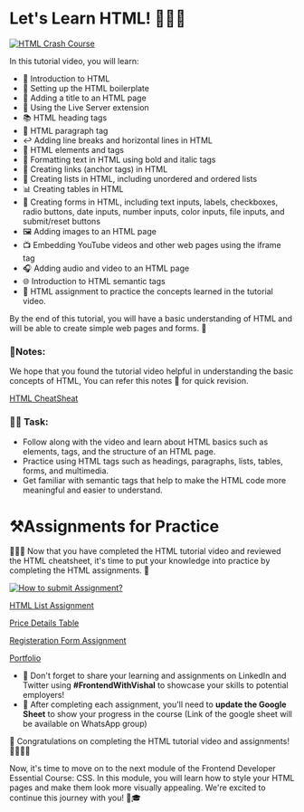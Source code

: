 # Let's Learn HTML! 📝👨‍💻

[![HTML Crash Course](http://img.youtube.com/vi/EOwWXNBKtBM/0.jpg)](http://www.youtube.com/watch?v=EOwWXNBKtBM)

In this tutorial video, you will learn:

- 📝 Introduction to HTML
- 🔧 Setting up the HTML boilerplate
- 📌 Adding a title to an HTML page
- 🚀 Using the Live Server extension
- 📚 HTML heading tags
- 📖 HTML paragraph tag
- ↩️ Adding line breaks and horizontal lines in HTML
- 🎨 HTML elements and tags
- 💪 Formatting text in HTML using bold and italic tags
- 🔗 Creating links (anchor tags) in HTML
- 📝 Creating lists in HTML, including unordered and ordered lists
- 📊 Creating tables in HTML
- 📝 Creating forms in HTML, including text inputs, labels, checkboxes, radio buttons, date inputs, number inputs, color inputs, file inputs, and submit/reset buttons
- 🖼️ Adding images to an HTML page
- 📺 Embedding YouTube videos and other web pages using the iframe tag
- 🎧 Adding audio and video to an HTML page
- 🌐 Introduction to HTML semantic tags
- 📝 HTML assignment to practice the concepts learned in the tutorial video.

By the end of this tutorial, you will have a basic understanding of HTML and will be able to create simple web pages and forms. 🙌

### 📝Notes:
We hope that you found the tutorial video helpful in understanding the basic concepts of HTML, You can refer this notes 📝 for quick revision.

[HTML CheatSheat](https://github.com/Vishal-raj-1/Frontend-Development-Essentials/blob/main/CheatSheets/HTML-CheatSheet.md)

### 📌🔨 **Task:**

- Follow along with the video and learn about HTML basics such as elements, tags, and the structure of an HTML page.
- Practice using HTML tags such as headings, paragraphs, lists, tables, forms, and multimedia.
- Get familiar with semantic tags that help to make the HTML code more meaningful and easier to understand.

# ⚒️Assignments for Practice

👨‍💻📝 Now that you have completed the HTML tutorial video and reviewed the HTML cheatsheet, it's time to put your knowledge into practice by completing the HTML assignments. 🚀

[![How to submit Assignment?](http://img.youtube.com/vi/OS1TZKl9IP4/0.jpg)](http://www.youtube.com/watch?v=OS1TZKl9IP4)

[HTML List Assignment](https://www.notion.so/HTML-List-Assignment-a73e04fdd5304a5a86cac874a62f39ca)

[Price Details Table](https://www.notion.so/Price-Details-Table-cb3ddd3a478d47b8a63f9557985e1fc2)

[Registeration Form Assignment](https://www.notion.so/Registeration-Form-Assignment-ae891d5389724fe3a381f5665d8c6e30)

[Portfolio](https://www.notion.so/Portfolio-bff9dbf3b31a4178a3747294bc3ee4fa)

- 🚀 Don't forget to share your learning and assignments on LinkedIn and Twitter using **#FrontendWithVishal** to showcase your skills to potential employers!
- 📝 After completing each assignment, you'll need to **update the Google Sheet** to show your progress in the course (Link of the google sheet will be available on WhatsApp group)

👏 Congratulations on completing the HTML tutorial video and assignments! 🎉👨‍💻📝

Now, it's time to move on to the next module of the Frontend Developer Essential Course: CSS. In this module, you will learn how to style your HTML pages and make them look more visually appealing. We're excited to continue this journey with you! 💪🎓